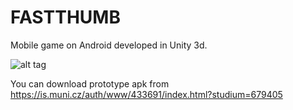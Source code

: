# FASTTHUMB

Mobile game on Android developed in Unity 3d.

![alt tag](https://github.com/RastislavStefanko/Project01/blob/master/logo.png)

You can download prototype apk from https://is.muni.cz/auth/www/433691/index.html?studium=679405
